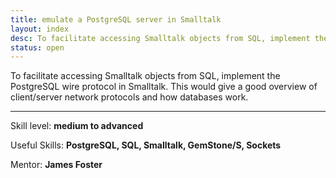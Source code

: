 ```yaml
---
title: emulate a PostgreSQL server in Smalltalk
layout: index
desc: To facilitate accessing Smalltalk objects from SQL, implement the PostgreSQL wire protocol in Smalltalk. This would give a good overview of client/server network protocols and how databases work.
status: open
---
```


To facilitate accessing Smalltalk objects from SQL, implement the PostgreSQL
wire protocol in Smalltalk.
This would give a good overview of client/server network protocols and how
databases work.

* * *

Skill level: **medium to advanced**

Useful Skills: **PostgreSQL, SQL, Smalltalk, GemStone/S, Sockets**

Mentor: **James Foster**
